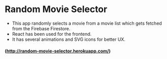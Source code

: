 # Random Movie Selector
- This app randomly selects a movie from a movie list which gets fetched from the Firebase Firestore.
- React has been used for the frontend.
- It has several animations and SVG icons for better UX.
#### (http://random-movie-selector.herokuapp.com/)
